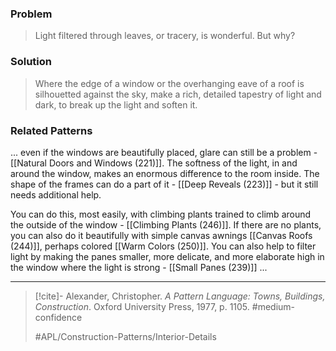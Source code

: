 ### Problem
>Light filtered through leaves, or tracery, is wonderful. But why?

### Solution
>Where the edge of a window or the overhanging eave of a roof is silhouetted against the sky, make a rich, detailed tapestry of light and dark, to break up the light and soften it.

### Related Patterns
... even if the windows are beautifully placed, glare can still be a problem - [[Natural Doors and Windows (221)]]. The softness of the light, in and around the window, makes an enormous difference to the room inside. The shape of the frames can do a part of it - [[Deep Reveals (223)]] - but it still needs additional help.

You can do this, most easily, with climbing plants trained to climb around the outside of the window - [[Climbing Plants (246)]]. If there are no plants, you can also do it beautifully with simple canvas awnings [[Canvas Roofs (244)]], perhaps colored [[Warm Colors (250)]]. You can also help to filter light by making the panes smaller, more delicate, and more elaborate high in the window where the light is strong - [[Small Panes (239)]] ...

---

> [!cite]- Alexander, Christopher. _A Pattern Language: Towns, Buildings, Construction_. Oxford University Press, 1977, p. 1105.
> #medium-confidence
>
> #APL/Construction-Patterns/Interior-Details
